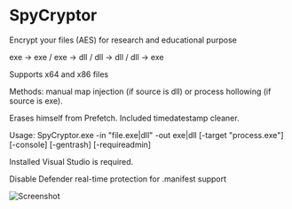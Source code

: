 # SpyCryptor

Encrypt your files (AES) for research and educational purpose

exe -> exe / exe -> dll / dll -> dll / dll -> exe

Supports x64 and x86 files

Methods: manual map injection (if source is dll) or process hollowing (if source is exe). 

Erases himself from Prefetch. Included timedatestamp cleaner.

Usage: SpyCryptor.exe -in \"file.exe|dll\" -out exe|dll [-target \"process.exe\"] [-console] [-gentrash] [-requireadmin]

Installed Visual Studio is required. 

Disable Defender real-time protection for .manifest support

![Screenshot](https://i.imgur.com/AxuyOaS.png)
